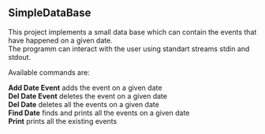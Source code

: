 ## SimpleDataBase
This project implements a small data base which can contain the events that have happened on a given date.\
The programm can interact with the user using standart streams stdin and stdout.

Available commands are:

**Add Date Event** adds the event on a given date\
**Del Date Event** deletes the event on a given date\
**Del Date** deletes all the events on a given date\
**Find Date** finds and prints all the events on a given date\
**Print** prints all the existing events
